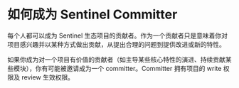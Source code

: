# 如何成为 Sentinel Committer

每个人都可以成为 Sentinel 生态项目的贡献者。作为一个贡献者只是意味着你对项目感兴趣并以某种方式做出贡献，从提出合理的问题到提供改进或新的特性。

如果你成为对一个项目有价值的贡献者（如主导某些核心特性的演进、持续贡献某些模块），你有可能被邀请成为一个 committer。Committer 拥有项目的 write 权限及 review 生效权限。